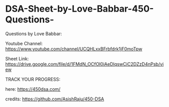 # DSA-Sheet-by-Love-Babbar-450-Questions-
Questions by Love Babbar:

Youtube Channel: https://www.youtube.com/channel/UCQHLxxBFrbfdrk1jF0moTpw

Sheet Link: https://drive.google.com/file/d/1FMdN_OCfOI0iAeDlqswCiC2DZzD4nPsb/view


TRACK YOUR PROGRESS:

here: https://450dsa.com/

credits: https://github.com/AsishRaju/450-DSA
